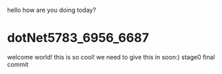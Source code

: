 hello how are you doing today?
# dotNet5783_6956_6687
welcome world!
this is so cool!
we need to give this in soon:)
stage0 final commit